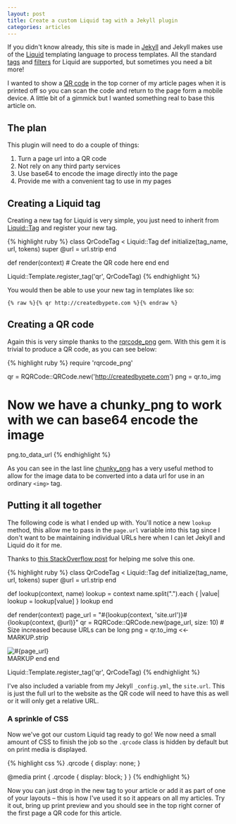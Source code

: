 ```yaml
---
layout: post
title: Create a custom Liquid tag with a Jekyll plugin
categories: articles
---
```

If you didn't know already, this site is made in [Jekyll](http://jekyllrb.com/) and Jekyll makes use of the [Liquid](http://liquidmarkup.org/) templating language to process templates. All the standard [tags](http://docs.shopify.com/themes/liquid-basics/logic) and [filters](http://docs.shopify.com/themes/liquid-basics/output) for Liquid are supported, but sometimes you need a bit more!

I wanted to show a [QR code](http://en.wikipedia.org/wiki/QR_code) in the top corner of my article pages when it is printed off so you can scan the code and return to the page form a mobile device. A little bit of a gimmick but I wanted something real to base this article on.

## The plan

This plugin will need to do a couple of things:

1. Turn a page url into a QR code
1. Not rely on any third party services
1. Use base64 to encode the image directly into the page
1. Provide me with a convenient tag to use in my pages

## Creating a Liquid tag

Creating a new tag for Liquid is very simple, you just need to inherit from [Liquid::Tag](https://github.com/Shopify/liquid/blob/master/lib/liquid/tag.rb) and register your new tag.

{% highlight ruby %}
class QrCodeTag < Liquid::Tag
  def initialize(tag_name, url, tokens)
    super
    @url = url.strip
  end

  def render(context)
    # Create the QR code here
  end
end

Liquid::Template.register_tag('qr', QrCodeTag)
{% endhighlight %}

You would then be able to use your new tag in templates like so:

```
{% raw %}{% qr http://createdbypete.com %}{% endraw %}
```

## Creating a QR code

Again this is very simple thanks to the [rqrcode_png](https://rubygems.org/gems/rqrcode_png) gem. With this gem it is trivial to produce a QR code, as you can see below:

{% highlight ruby %}
require 'rqrcode_png'

qr = RQRCode::QRCode.new('http://createdbypete.com')
png = qr.to_img

# Now we have a chunky_png to work with we can base64 encode the image
png.to_data_url
{% endhighlight %}

As you can see in the last line [chunky_png](https://rubygems.org/gems/chunky_png) has a very useful method to allow for the image data to be converted into a data url for use in an ordinary `<img>` tag.

## Putting it all together

The following code is what I ended up with. You'll notice a new `lookup` method, this allow me to pass in the `page.url` variable into this tag since I don't want to be maintaining individual URLs here when I can let Jekyll and Liquid do it for me.

Thanks to [this StackOverflow post](http://stackoverflow.com/a/8771374) for helping me solve this one.

{% highlight ruby %}
class QrCodeTag < Liquid::Tag
  def initialize(tag_name, url, tokens)
    super
    @url = url.strip
  end

  def lookup(context, name)
    lookup = context
    name.split(".").each { |value| lookup = lookup[value] }
    lookup
  end

  def render(context)
    page_url = "#{lookup(context, 'site.url')}#{lookup(context, @url)}"
    qr = RQRCode::QRCode.new(page_url, size: 10) # Size increased because URLs can be long
    png = qr.to_img
    <<-MARKUP.strip
    <div class="qrcode">
      <img src="#{png.to_data_url}" alt="#{page_url}">
    </div>
    MARKUP
  end
end

Liquid::Template.register_tag('qr', QrCodeTag)
{% endhighlight %}

I've also included a variable from my Jekyll `_config.yml`, the `site.url`. This is just the full url to the website as the QR code will need to have this as well or it will only get a relative URL.

### A sprinkle of CSS

Now we've got our custom Liquid tag ready to go! We now need a small amount of CSS to finish the job so the `.qrcode` class is hidden by default but on print media is displayed.

{% highlight css %}
.qrcode {
  display: none;
}

@media print {
  .qrcode {
    display: block;
  }
}
{% endhighlight %}

Now you can just drop in the new tag to your article or add it as part of one of your layouts – this is how I've used it so it appears on all my articles. Try it out, bring up print preview and you should see in the top right corner of the first page a QR code for this article.

